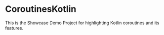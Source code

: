 # CoroutinesKotlin
This is the Showcase Demo Project for highlighting Kotlin coroutines and its features.
